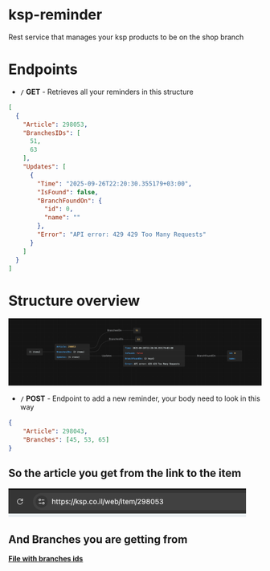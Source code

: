 # ksp-reminder
Rest service that manages your ksp products to be on the shop branch

# Endpoints 

- **`/`** **GET** - Retrieves all your reminders in this structure 
```json
[
  {
    "Article": 298053,
    "BranchesIDs": [
      51,
      63
    ],
    "Updates": [
      {
        "Time": "2025-09-26T22:20:30.355179+03:00",
        "IsFound": false,
        "BranchFoundOn": {
          "id": 0,
          "name": ""
        },
        "Error": "API error: 429 429 Too Many Requests"
      }
    ]
  }
]
```
# Structure overview
![alt text](docs/get_reminder_api_response_structure.png)

- **`/`** **POST** - Endpoint to add a new reminder, your body need to look in this way

```json
{
    "Article": 298043,
    "Branches": [45, 53, 65]
}
```

## So the article you get from the link to the item
 ![alt text](docs/article-from-link.png)
## And Branches you are getting from 
**[File with branches ids](docs/branches.json)**
